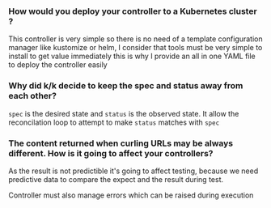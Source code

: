 ### How would you deploy your controller to a Kubernetes cluster ?

This controller is very simple so there is no need of a template configuration manager like kustomize or helm, I consider that tools must be very simple to install to get value immediately this is why I provide an all in one YAML file to deploy the controller easily

### Why did k/k decide to keep the spec and status away from each other?

`spec` is the desired state and `status` is the observed state. It allow the reconcilation loop to attempt to make `status` matches with `spec`

### The content returned when curling URLs may be always different. How is it going to affect your controllers?

As the result is not predictible it's going to affect testing, because we need predictive data to compare the expect and the result during test.

Controller must also manage errors which can be raised during execution
